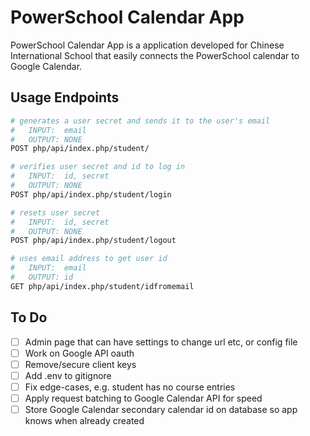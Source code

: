 # PowerSchool Calendar App
PowerSchool Calendar App is a application developed for Chinese International School that easily connects the PowerSchool calendar to Google Calendar.

## Usage Endpoints
```bash
# generates a user secret and sends it to the user's email
#   INPUT:  email
#   OUTPUT: NONE
POST php/api/index.php/student/

# verifies user secret and id to log in
#   INPUT:  id, secret
#   OUTPUT: NONE
POST php/api/index.php/student/login

# resets user secret
#   INPUT:  id, secret
#   OUTPUT: NONE
POST php/api/index.php/student/logout

# uses email address to get user id
#   INPUT:  email
#   OUTPUT: id
GET php/api/index.php/student/idfromemail
```

## To Do
- [ ] Admin page that can have settings to change url etc, or config file
- [ ] Work on Google API oauth
- [ ] Remove/secure client keys
- [ ] Add .env to gitignore
- [ ] Fix edge-cases, e.g. student has no course entries
- [ ] Apply request batching to Google Calendar API for speed
- [ ] Store Google Calendar secondary calendar id on database so app knows when already created
